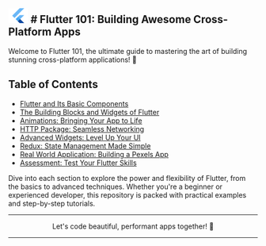 ## <img src="Media/flutter.png" width="40" alt=" Flutter "> # Flutter 101: Building Awesome Cross-Platform Apps

Welcome to Flutter 101, the ultimate guide to mastering the art of building stunning cross-platform applications! 🚀

## Table of Contents

- [Flutter and Its Basic Components](#flutter-and-its-basic-components)
- [The Building Blocks and Widgets of Flutter](#the-building-blocks-and-widgets-of-flutter)
- [Animations: Bringing Your App to Life](#animations-bringing-your-app-to-life)
- [HTTP Package: Seamless Networking](#http-package-seamless-networking)
- [Advanced Widgets: Level Up Your UI](#advanced-widgets-level-up-your-ui)
- [Redux: State Management Made Simple](#redux-state-management-made-simple)
- [Real World Application: Building a Pexels App](#real-world-application-building-a-pexels-app)
- [Assessment: Test Your Flutter Skills](#assessment-test-your-flutter-skills)

Dive into each section to explore the power and flexibility of Flutter, from the basics to advanced techniques. Whether you're a beginner or experienced developer, this repository is packed with practical examples and step-by-step tutorials.


<hr>
<p align="center">
Let's code beautiful, performant apps together! 🎉
<hr>
</p>